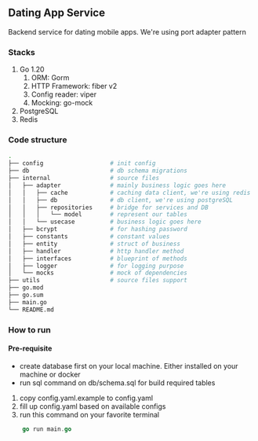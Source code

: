 ## Dating App Service

Backend service for dating mobile apps. We're using port adapter pattern

### Stacks
1. Go 1.20
   1. ORM: Gorm
   2. HTTP Framework: fiber v2
   3. Config reader: viper
   4. Mocking: go-mock
2. PostgreSQL
3. Redis

### Code structure
```bash
.
├── config                   # init config
├── db                       # db schema migrations
├── internal                 # source files
│   ├── adapter              # mainly business logic goes here 
│   │   ├── cache            # caching data client, we're using redis
│   │   ├── db               # db client, we're using postgreSQL
│   │   ├── repositories     # bridge for services and DB
│   │   │   └── model        # represent our tables   
│   │   └── usecase          # business logic goes here
│   ├── bcrypt               # for hashing password
│   ├── constants            # constant values
│   ├── entity               # struct of business
│   ├── handler              # http handler method
│   ├── interfaces           # blueprint of methods
│   ├── logger               # for logging purpose
│   └── mocks                # mock of dependencies
├── utils                    # source files support 
├── go.mod                   
├── go.sum
├── main.go
└── README.md
```


### How to run

#### Pre-requisite
- create database first on your local machine. Either installed on your machine or docker
- run sql command on db/schema.sql for build required tables


1. copy config.yaml.example to config.yaml
2. fill up config.yaml based on available configs
3. run this command on your favorite terminal
```go
    go run main.go
```